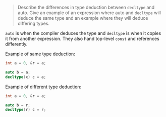 > Describe the differences in type deduction between `decltype` and auto. Give an example of an expression where auto and `decltype` will deduce the same type and an example where they will deduce differing types.

`auto` is when the compiler deduces the type and `decltype` is when it copies it from another expression. They also hand top-level `const` and references differently.

Example of same type deduction:
```cpp
int a = 0, &r = a;

auto b = a;
decltype(x) c = a;
```

Example of different type deduction:
```cpp
int a = 0, &r = a;

auto b = r;
decltype(r) c = r; 
```
